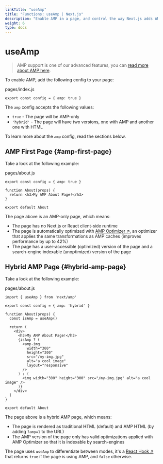 ```yaml
---
linkTitle: "useAmp"
title: "Functions: useAmp | Next.js"
description: "Enable AMP in a page, and control the way Next.js adds AMP to the page with the AMP config."
weight: 6
type: docs
---
```


# useAmp

> AMP support is one of our advanced features, you can [read more about AMP here](/nextjs/13.5/using-pages-router/building-your-application/configuring/amp).
> 

To enable AMP, add the following config to your page:


pages/index.js
```
export const config = { amp: true }
```

The `amp` config accepts the following values:

- `true` - The page will be AMP-only
- `'hybrid'` - The page will have two versions, one with AMP and another one with HTML

To learn more about the `amp` config, read the sections below.

## AMP First Page {#amp-first-page}

Take a look at the following example:


pages/about.js
```
export const config = { amp: true }
 
function About(props) {
  return <h3>My AMP About Page!</h3>
}
 
export default About
```

The page above is an AMP-only page, which means:

- The page has no Next.js or React client-side runtime
- The page is automatically optimized with [AMP Optimizer ↗](https://github.com/ampproject/amp-toolbox/tree/master/packages/optimizer), an optimizer that applies the same transformations as AMP caches (improves performance by up to 42%)
- The page has a user-accessible (optimized) version of the page and a search-engine indexable (unoptimized) version of the page

## Hybrid AMP Page {#hybrid-amp-page}

Take a look at the following example:


pages/about.js
```
import { useAmp } from 'next/amp'
 
export const config = { amp: 'hybrid' }
 
function About(props) {
  const isAmp = useAmp()
 
  return (
    <div>
      <h3>My AMP About Page!</h3>
      {isAmp ? (
        <amp-img
          width="300"
          height="300"
          src="/my-img.jpg"
          alt="a cool image"
          layout="responsive"
        />
      ) : (
        <img width="300" height="300" src="/my-img.jpg" alt="a cool image" />
      )}
    </div>
  )
}
 
export default About
```

The page above is a hybrid AMP page, which means:

- The page is rendered as traditional HTML (default) and AMP HTML (by adding `?amp=1` to the URL)
- The AMP version of the page only has valid optimizations applied with AMP Optimizer so that it is indexable by search-engines

The page uses `useAmp` to differentiate between modes, it's a [React Hook ↗](https://react.dev/reference/react) that returns `true` if the page is using AMP, and `false` otherwise.
